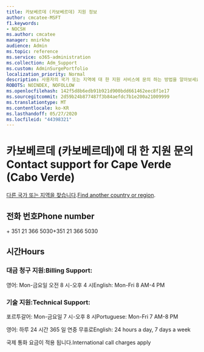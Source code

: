```yaml
---
title: 카보베르데 (카보베르데) 지원 정보
author: cmcatee-MSFT
f1.keywords:
- NOCSH
ms.author: cmcatee
manager: mnirkhe
audience: Admin
ms.topic: reference
ms.service: o365-administration
ms.collection: Adm_Support
ms.custom: AdminSurgePortfolio
localization_priority: Normal
description: 사용자의 국가 또는 지역에 대 한 지원 서비스에 문의 하는 방법을 알아보세요.
ROBOTS: NOINDEX, NOFOLLOW
ms.openlocfilehash: 142f5d8b6edb91b921d900bdd661462eec8f1e17
ms.sourcegitcommit: 2d59b24b877487f3b84aefdc7b1e200a21009999
ms.translationtype: MT
ms.contentlocale: ko-KR
ms.lasthandoff: 05/27/2020
ms.locfileid: "44398321"
---
```

# <a name="contact-support-for-cape-verde-cabo-verde"></a><span data-ttu-id="926fa-103">카보베르데 (카보베르데)에 대 한 지원 문의</span><span class="sxs-lookup"><span data-stu-id="926fa-103">Contact support for Cape Verde (Cabo Verde)</span></span>

<span data-ttu-id="926fa-104">[다른 국가 또는 지역을 찾습니다](../contact-support-for-business-products.md).</span><span class="sxs-lookup"><span data-stu-id="926fa-104">[Find another country or region](../contact-support-for-business-products.md).</span></span>

## <a name="phone-number"></a><span data-ttu-id="926fa-105">전화 번호</span><span class="sxs-lookup"><span data-stu-id="926fa-105">Phone number</span></span>
<span data-ttu-id="926fa-106">+ 351 21 366 5030</span><span class="sxs-lookup"><span data-stu-id="926fa-106">+351 21 366 5030</span></span>

## <a name="hours"></a><span data-ttu-id="926fa-107">시간</span><span class="sxs-lookup"><span data-stu-id="926fa-107">Hours</span></span>
### <a name="billing-support"></a><span data-ttu-id="926fa-108">대금 청구 지원:</span><span class="sxs-lookup"><span data-stu-id="926fa-108">Billing Support:</span></span>

<span data-ttu-id="926fa-109">영어: Mon-금요일 오전 8 시-오후 4 시</span><span class="sxs-lookup"><span data-stu-id="926fa-109">English: Mon-Fri 8 AM-4 PM</span></span>

### <a name="technical-support"></a><span data-ttu-id="926fa-110">기술 지원:</span><span class="sxs-lookup"><span data-stu-id="926fa-110">Technical Support:</span></span>

<span data-ttu-id="926fa-111">포르투갈어: Mon-금요일 7 시-오후 8 시</span><span class="sxs-lookup"><span data-stu-id="926fa-111">Portuguese: Mon-Fri 7 AM-8 PM</span></span>

<span data-ttu-id="926fa-112">영어: 하루 24 시간 365 일 연중 무휴로</span><span class="sxs-lookup"><span data-stu-id="926fa-112">English: 24 hours a day, 7 days a week</span></span>

<span data-ttu-id="926fa-113">국제 통화 요금이 적용 됩니다.</span><span class="sxs-lookup"><span data-stu-id="926fa-113">International call charges apply</span></span>
